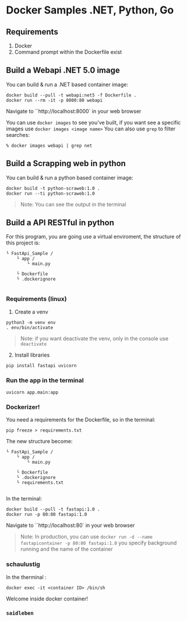 # Docker Samples .NET, Python, Go

## Requirements
1. Docker
2. Command prompt within the Dockerfile exist

## Build a Webapi .NET 5.0 image
You can build & run a .NET based container image:

```console
docker build --pull -t webapi:net5 -f Dockerfile .
docker run --rm -it -p 8000:80 webapi
```
Navigate to ``http://localhost:8000` in your web browser

You can use `docker images` to see you've built, if you want see a specific images use `docker images <image name>`
You can also use `grep` to filter searches:

```console
% docker images webapi | grep net 
```

## Build a Scrapping web in python
You can build & run a python based container image:

```console
docker build -t python-scraweb:1.0 .
docker run --ti python-scraweb:1.0
```

> Note: You can see the output in the terminal

## Build a API RESTful in python
For this program, you are going use a virtual enviroment, the structure of this project is:

```
└ FastApi_Sample /
    └ app /
        └ main.py

    └ Dockerfile
    └ .dockerignore
    
```
### Requirements (linux)
1. Create a venv

```console
python3 -m venv env
. env/bin/activate
```
> Note: if you want deactivate the venv, only in the console use `deactivate`

2. Install libraries

```console
pip install fastapi uvicorn
```
### Run the app in the terminal

```console
uvicorn app.main:app
```
### Dockerizer!
You need a requirements for the Dockerfile, so in the terminal:

```console
pip freeze > requirements.txt
```
The new structure become:

```
└ FastApi_Sample /
    └ app /
        └ main.py

    └ Dockerfile
    └ .dockerignore
    └ requirements.txt
    
```

In the terminal:

```console
docker build --pull -t fastapi:1.0 .
docker run -p 80:80 fastapi:1.0 
```
Navigate to ``http://localhost:80` in your web browser

> Note: In production, you can use `docker run -d --name fastapicontainer -p 80:80 fastapi:1.0` you specify background running and the name of the container

### schaulustig

In the therminal :

```console
docker exec -it <container ID> /bin/sh
```
Welcome inside docker container!

### `saidleben`


